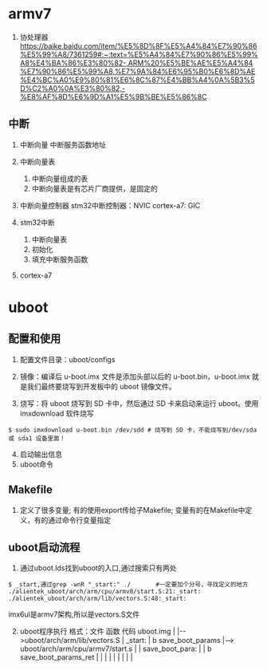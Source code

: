 # armv7
1. 协处理器
https://baike.baidu.com/item/%E5%8D%8F%E5%A4%84%E7%90%86%E5%99%A8/7361259#:~:text=%E5%A4%84%E7%90%86%E5%99%A8%E4%BA%86%E3%80%82-,ARM%20%E5%BE%AE%E5%A4%84%E7%90%86%E5%99%A8,%E7%9A%84%E6%95%B0%E6%8D%AE%E4%BC%A0%E9%80%81%E6%8C%87%E4%BB%A4%0A%5B3%5D%C2%A0%0A%E3%80%82,-%E8%AF%8D%E6%9D%A1%E5%9B%BE%E5%86%8C

## 中断
1. 中断向量
	中断服务函数地址

2. 中断向量表
	1. 中断向量组成的表
	2. 中断向量表是有芯片厂商提供，是固定的

3. 中断向量控制器
	stm32中断控制器：NVIC
	cortex-a7: GIC

4. stm32中断
	1. 中断向量表
	2. 初始化
	3. 填充中断服务函数
5. cortex-a7

# uboot

## 配置和使用

1. 配置文件目录：uboot/configs

2. 镜像：编译后 u-boot.imx 文件是添加头部以后的 u-boot.bin，u-boot.imx 就是我们最终要烧写到开发板中的 uboot 镜像文件。
3. 烧写：将 uboot 烧写到 SD 卡中，然后通过 SD 卡来启动来运行 uboot。使用 imxdownload 软件烧写

```shell
$ sudo imxdownload u-boot.bin /dev/sdd # 烧写到 SD 卡，不能烧写到/dev/sda 或 sda1 设备里面！
```

4. 启动输出信息
5. uboot命令

## Makefile
1. 定义了很多变量;
	有的使用export传给子Makefile;
	变量有的在Makefile中定义，有的通过命令行变量指定

## uboot启动流程
1. 通过uboot.lds找到uboot的入口,通过搜索只有两处
```shell
$ _start,通过grep -wnR "_start:" ./		#一定要加个分号，寻找定义的地方
./alientek_uboot/arch/arm/cpu/armv8/start.S:21:_start:
./alientek_uboot/arch/arm/lib/vectors.S:48:_start:
```
imx6ul是armv7架构,所以是vectors.S文件

2. uboot程序执行
	格式：文件
			函数
			代码
	uboot.img
	|
	|-->uboot/arch/arm/lib/vectors.S
	|	_start:
	|		b save_boot_params |--> uboot/arch/arm/cpu/armv7/start.s
	|						   |		save_boot_para:
	|						   |			b save_boot_params_ret
	|
	|
	|
	|
	|
	|
	|
	|
	|
